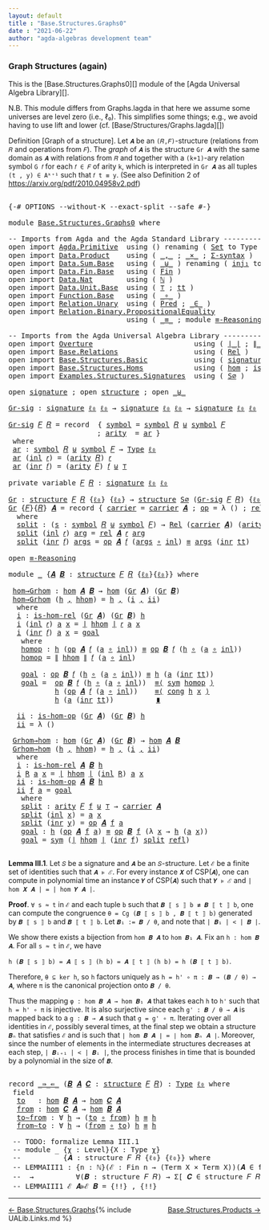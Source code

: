```yaml
---
layout: default
title : "Base.Structures.Graphs0"
date : "2021-06-22"
author: "agda-algebras development team"
---
```


### <a id="graph-structures-again">Graph Structures (again)</a>

This is the [Base.Structures.Graphs0][] module of the [Agda Universal Algebra Library][].

N.B. This module differs from Graphs.lagda in that here we assume some universes are level zero (i.e., ℓ₀). This simplifies some things; e.g., we avoid having to use lift and lower (cf. [Base/Structures/Graphs.lagda][])

Definition [Graph of a structure]. Let `𝑨` be an `(𝑅,𝐹)`-structure (relations from `𝑅` and operations from `𝐹`).
The *graph* of `𝑨` is the structure `Gr 𝑨` with the same domain as `𝑨` with relations from `𝑅` and together with a `(k+1)`-ary relation symbol `G 𝑓` for each `𝑓 ∈ 𝐹` of arity `k`, which is interpreted in `Gr 𝑨` as all tuples `(t , y) ∈ Aᵏ⁺¹` such that `𝑓 t ≡ y`. (See also Definition 2 of https://arxiv.org/pdf/2010.04958v2.pdf)


<pre class="Agda">

<a id="956" class="Symbol">{-#</a> <a id="960" class="Keyword">OPTIONS</a> <a id="968" class="Pragma">--without-K</a> <a id="980" class="Pragma">--exact-split</a> <a id="994" class="Pragma">--safe</a> <a id="1001" class="Symbol">#-}</a>

<a id="1006" class="Keyword">module</a> <a id="1013" href="Base.Structures.Graphs0.html" class="Module">Base.Structures.Graphs0</a> <a id="1037" class="Keyword">where</a>

<a id="1044" class="Comment">-- Imports from Agda and the Agda Standard Library -------------------------------------------</a>
<a id="1139" class="Keyword">open</a> <a id="1144" class="Keyword">import</a> <a id="1151" href="Agda.Primitive.html" class="Module">Agda.Primitive</a>  <a id="1167" class="Keyword">using</a> <a id="1173" class="Symbol">()</a> <a id="1176" class="Keyword">renaming</a> <a id="1185" class="Symbol">(</a> <a id="1187" href="Agda.Primitive.html#326" class="Primitive">Set</a> <a id="1191" class="Symbol">to</a> <a id="1194" class="Primitive">Type</a> <a id="1199" class="Symbol">;</a> <a id="1201" href="Agda.Primitive.html#764" class="Primitive">lzero</a> <a id="1207" class="Symbol">to</a> <a id="1210" class="Primitive">ℓ₀</a> <a id="1213" class="Symbol">)</a>
<a id="1215" class="Keyword">open</a> <a id="1220" class="Keyword">import</a> <a id="1227" href="Data.Product.html" class="Module">Data.Product</a>    <a id="1243" class="Keyword">using</a> <a id="1249" class="Symbol">(</a> <a id="1251" href="Agda.Builtin.Sigma.html#236" class="InductiveConstructor Operator">_,_</a> <a id="1255" class="Symbol">;</a> <a id="1257" href="Data.Product.html#1167" class="Function Operator">_×_</a> <a id="1261" class="Symbol">;</a> <a id="1263" href="Data.Product.html#916" class="Function">Σ-syntax</a> <a id="1272" class="Symbol">)</a>
<a id="1274" class="Keyword">open</a> <a id="1279" class="Keyword">import</a> <a id="1286" href="Data.Sum.Base.html" class="Module">Data.Sum.Base</a>   <a id="1302" class="Keyword">using</a> <a id="1308" class="Symbol">(</a> <a id="1310" href="Data.Sum.Base.html#734" class="Datatype Operator">_⊎_</a> <a id="1314" class="Symbol">)</a> <a id="1316" class="Keyword">renaming</a> <a id="1325" class="Symbol">(</a> <a id="1327" href="Data.Sum.Base.html#784" class="InductiveConstructor">inj₁</a> <a id="1332" class="Symbol">to</a> <a id="1335" class="InductiveConstructor">inl</a> <a id="1339" class="Symbol">;</a> <a id="1341" href="Data.Sum.Base.html#809" class="InductiveConstructor">inj₂</a> <a id="1346" class="Symbol">to</a> <a id="1349" class="InductiveConstructor">inr</a> <a id="1353" class="Symbol">)</a>
<a id="1355" class="Keyword">open</a> <a id="1360" class="Keyword">import</a> <a id="1367" href="Data.Fin.Base.html" class="Module">Data.Fin.Base</a>   <a id="1383" class="Keyword">using</a> <a id="1389" class="Symbol">(</a> <a id="1391" href="Data.Fin.Base.html#1126" class="Datatype">Fin</a> <a id="1395" class="Symbol">)</a>
<a id="1397" class="Keyword">open</a> <a id="1402" class="Keyword">import</a> <a id="1409" href="Data.Nat.html" class="Module">Data.Nat</a>        <a id="1425" class="Keyword">using</a> <a id="1431" class="Symbol">(</a> <a id="1433" href="Agda.Builtin.Nat.html#192" class="Datatype">ℕ</a> <a id="1435" class="Symbol">)</a>
<a id="1437" class="Keyword">open</a> <a id="1442" class="Keyword">import</a> <a id="1449" href="Data.Unit.Base.html" class="Module">Data.Unit.Base</a>  <a id="1465" class="Keyword">using</a> <a id="1471" class="Symbol">(</a> <a id="1473" href="Agda.Builtin.Unit.html#164" class="Record">⊤</a> <a id="1475" class="Symbol">;</a> <a id="1477" href="Agda.Builtin.Unit.html#201" class="InductiveConstructor">tt</a> <a id="1480" class="Symbol">)</a>
<a id="1482" class="Keyword">open</a> <a id="1487" class="Keyword">import</a> <a id="1494" href="Function.Base.html" class="Module">Function.Base</a>   <a id="1510" class="Keyword">using</a> <a id="1516" class="Symbol">(</a> <a id="1518" href="Function.Base.html#1031" class="Function Operator">_∘_</a> <a id="1522" class="Symbol">)</a>
<a id="1524" class="Keyword">open</a> <a id="1529" class="Keyword">import</a> <a id="1536" href="Relation.Unary.html" class="Module">Relation.Unary</a>  <a id="1552" class="Keyword">using</a> <a id="1558" class="Symbol">(</a> <a id="1560" href="Relation.Unary.html#1101" class="Function">Pred</a> <a id="1565" class="Symbol">;</a> <a id="1567" href="Relation.Unary.html#1523" class="Function Operator">_∈_</a> <a id="1571" class="Symbol">)</a>
<a id="1573" class="Keyword">open</a> <a id="1578" class="Keyword">import</a> <a id="1585" href="Relation.Binary.PropositionalEquality.html" class="Module">Relation.Binary.PropositionalEquality</a>
                            <a id="1651" class="Keyword">using</a> <a id="1657" class="Symbol">(</a> <a id="1659" href="Agda.Builtin.Equality.html#151" class="Datatype Operator">_≡_</a> <a id="1663" class="Symbol">;</a> <a id="1665" class="Keyword">module</a> <a id="1672" href="Relation.Binary.PropositionalEquality.Core.html#2708" class="Module">≡-Reasoning</a> <a id="1684" class="Symbol">;</a> <a id="1686" href="Relation.Binary.PropositionalEquality.Core.html#1130" class="Function">cong</a> <a id="1691" class="Symbol">;</a> <a id="1693" href="Relation.Binary.PropositionalEquality.Core.html#1684" class="Function">sym</a> <a id="1697" class="Symbol">;</a> <a id="1699" href="Agda.Builtin.Equality.html#208" class="InductiveConstructor">refl</a> <a id="1704" class="Symbol">)</a>

<a id="1707" class="Comment">-- Imports from the Agda Universal Algebra Library ---------------------------------------------</a>
<a id="1804" class="Keyword">open</a> <a id="1809" class="Keyword">import</a> <a id="1816" href="Overture.html" class="Module">Overture</a>                        <a id="1848" class="Keyword">using</a> <a id="1854" class="Symbol">(</a> <a id="1856" href="Overture.Basic.html#4326" class="Function Operator">∣_∣</a> <a id="1860" class="Symbol">;</a> <a id="1862" href="Overture.Basic.html#4364" class="Function Operator">∥_∥</a> <a id="1866" class="Symbol">)</a>
<a id="1868" class="Keyword">open</a> <a id="1873" class="Keyword">import</a> <a id="1880" href="Base.Relations.html" class="Module">Base.Relations</a>                  <a id="1912" class="Keyword">using</a> <a id="1918" class="Symbol">(</a> <a id="1920" href="Base.Relations.Continuous.html#4456" class="Function">Rel</a> <a id="1924" class="Symbol">)</a>
<a id="1926" class="Keyword">open</a> <a id="1931" class="Keyword">import</a> <a id="1938" href="Base.Structures.Basic.html" class="Module">Base.Structures.Basic</a>           <a id="1970" class="Keyword">using</a> <a id="1976" class="Symbol">(</a> <a id="1978" href="Base.Structures.Basic.html#1233" class="Record">signature</a> <a id="1988" class="Symbol">;</a> <a id="1990" href="Base.Structures.Basic.html#1566" class="Record">structure</a> <a id="2000" class="Symbol">)</a>
<a id="2002" class="Keyword">open</a> <a id="2007" class="Keyword">import</a> <a id="2014" href="Base.Structures.Homs.html" class="Module">Base.Structures.Homs</a>            <a id="2046" class="Keyword">using</a> <a id="2052" class="Symbol">(</a> <a id="2054" href="Base.Structures.Homs.html#2703" class="Function">hom</a> <a id="2058" class="Symbol">;</a> <a id="2060" href="Base.Structures.Homs.html#2287" class="Function">is-hom-rel</a> <a id="2071" class="Symbol">;</a> <a id="2073" href="Base.Structures.Homs.html#2506" class="Function">is-hom-op</a> <a id="2083" class="Symbol">)</a>
<a id="2085" class="Keyword">open</a> <a id="2090" class="Keyword">import</a> <a id="2097" href="Examples.Structures.Signatures.html" class="Module">Examples.Structures.Signatures</a>  <a id="2129" class="Keyword">using</a> <a id="2135" class="Symbol">(</a> <a id="2137" href="Examples.Structures.Signatures.html#765" class="Function">S∅</a> <a id="2140" class="Symbol">)</a>

<a id="2143" class="Keyword">open</a> <a id="2148" href="Base.Structures.Basic.html#1233" class="Module">signature</a> <a id="2158" class="Symbol">;</a> <a id="2160" class="Keyword">open</a> <a id="2165" href="Base.Structures.Basic.html#1566" class="Module">structure</a> <a id="2175" class="Symbol">;</a> <a id="2177" class="Keyword">open</a> <a id="2182" href="Data.Sum.Base.html#734" class="Module Operator">_⊎_</a>

<a id="Gr-sig"></a><a id="2187" href="Base.Structures.Graphs0.html#2187" class="Function">Gr-sig</a> <a id="2194" class="Symbol">:</a> <a id="2196" href="Base.Structures.Basic.html#1233" class="Record">signature</a> <a id="2206" href="Base.Structures.Graphs0.html#1210" class="Primitive">ℓ₀</a> <a id="2209" href="Base.Structures.Graphs0.html#1210" class="Primitive">ℓ₀</a> <a id="2212" class="Symbol">→</a> <a id="2214" href="Base.Structures.Basic.html#1233" class="Record">signature</a> <a id="2224" href="Base.Structures.Graphs0.html#1210" class="Primitive">ℓ₀</a> <a id="2227" href="Base.Structures.Graphs0.html#1210" class="Primitive">ℓ₀</a> <a id="2230" class="Symbol">→</a> <a id="2232" href="Base.Structures.Basic.html#1233" class="Record">signature</a> <a id="2242" href="Base.Structures.Graphs0.html#1210" class="Primitive">ℓ₀</a> <a id="2245" href="Base.Structures.Graphs0.html#1210" class="Primitive">ℓ₀</a>

<a id="2249" href="Base.Structures.Graphs0.html#2187" class="Function">Gr-sig</a> <a id="2256" href="Base.Structures.Graphs0.html#2256" class="Bound">𝐹</a> <a id="2258" href="Base.Structures.Graphs0.html#2258" class="Bound">𝑅</a> <a id="2260" class="Symbol">=</a> <a id="2262" class="Keyword">record</a>  <a id="2270" class="Symbol">{</a> <a id="2272" href="Base.Structures.Basic.html#1293" class="Field">symbol</a> <a id="2279" class="Symbol">=</a> <a id="2281" href="Base.Structures.Basic.html#1293" class="Field">symbol</a> <a id="2288" href="Base.Structures.Graphs0.html#2258" class="Bound">𝑅</a> <a id="2290" href="Data.Sum.Base.html#734" class="Datatype Operator">⊎</a> <a id="2292" href="Base.Structures.Basic.html#1293" class="Field">symbol</a> <a id="2299" href="Base.Structures.Graphs0.html#2256" class="Bound">𝐹</a>
                     <a id="2322" class="Symbol">;</a> <a id="2324" href="Base.Structures.Basic.html#1311" class="Field">arity</a>  <a id="2331" class="Symbol">=</a> <a id="2333" href="Base.Structures.Graphs0.html#2346" class="Function">ar</a> <a id="2336" class="Symbol">}</a>
 <a id="2339" class="Keyword">where</a>
 <a id="2346" href="Base.Structures.Graphs0.html#2346" class="Function">ar</a> <a id="2349" class="Symbol">:</a> <a id="2351" href="Base.Structures.Basic.html#1293" class="Field">symbol</a> <a id="2358" href="Base.Structures.Graphs0.html#2258" class="Bound">𝑅</a> <a id="2360" href="Data.Sum.Base.html#734" class="Datatype Operator">⊎</a> <a id="2362" href="Base.Structures.Basic.html#1293" class="Field">symbol</a> <a id="2369" href="Base.Structures.Graphs0.html#2256" class="Bound">𝐹</a> <a id="2371" class="Symbol">→</a> <a id="2373" href="Base.Structures.Graphs0.html#1194" class="Primitive">Type</a> <a id="2378" href="Base.Structures.Graphs0.html#1210" class="Primitive">ℓ₀</a>
 <a id="2382" href="Base.Structures.Graphs0.html#2346" class="Function">ar</a> <a id="2385" class="Symbol">(</a><a id="2386" href="Base.Structures.Graphs0.html#1335" class="InductiveConstructor">inl</a> <a id="2390" href="Base.Structures.Graphs0.html#2390" class="Bound">𝑟</a><a id="2391" class="Symbol">)</a> <a id="2393" class="Symbol">=</a> <a id="2395" class="Symbol">(</a><a id="2396" href="Base.Structures.Basic.html#1311" class="Field">arity</a> <a id="2402" href="Base.Structures.Graphs0.html#2258" class="Bound">𝑅</a><a id="2403" class="Symbol">)</a> <a id="2405" href="Base.Structures.Graphs0.html#2390" class="Bound">𝑟</a>
 <a id="2408" href="Base.Structures.Graphs0.html#2346" class="Function">ar</a> <a id="2411" class="Symbol">(</a><a id="2412" href="Base.Structures.Graphs0.html#1349" class="InductiveConstructor">inr</a> <a id="2416" href="Base.Structures.Graphs0.html#2416" class="Bound">𝑓</a><a id="2417" class="Symbol">)</a> <a id="2419" class="Symbol">=</a> <a id="2421" class="Symbol">(</a><a id="2422" href="Base.Structures.Basic.html#1311" class="Field">arity</a> <a id="2428" href="Base.Structures.Graphs0.html#2256" class="Bound">𝐹</a><a id="2429" class="Symbol">)</a> <a id="2431" href="Base.Structures.Graphs0.html#2416" class="Bound">𝑓</a> <a id="2433" href="Data.Sum.Base.html#734" class="Datatype Operator">⊎</a> <a id="2435" href="Agda.Builtin.Unit.html#164" class="Record">⊤</a>

<a id="2438" class="Keyword">private</a> <a id="2446" class="Keyword">variable</a> <a id="2455" href="Base.Structures.Graphs0.html#2455" class="Generalizable">𝐹</a> <a id="2457" href="Base.Structures.Graphs0.html#2457" class="Generalizable">𝑅</a> <a id="2459" class="Symbol">:</a> <a id="2461" href="Base.Structures.Basic.html#1233" class="Record">signature</a> <a id="2471" href="Base.Structures.Graphs0.html#1210" class="Primitive">ℓ₀</a> <a id="2474" href="Base.Structures.Graphs0.html#1210" class="Primitive">ℓ₀</a>

<a id="Gr"></a><a id="2478" href="Base.Structures.Graphs0.html#2478" class="Function">Gr</a> <a id="2481" class="Symbol">:</a> <a id="2483" href="Base.Structures.Basic.html#1566" class="Record">structure</a> <a id="2493" href="Base.Structures.Graphs0.html#2455" class="Generalizable">𝐹</a> <a id="2495" href="Base.Structures.Graphs0.html#2457" class="Generalizable">𝑅</a> <a id="2497" class="Symbol">{</a><a id="2498" href="Base.Structures.Graphs0.html#1210" class="Primitive">ℓ₀</a><a id="2500" class="Symbol">}</a> <a id="2502" class="Symbol">{</a><a id="2503" href="Base.Structures.Graphs0.html#1210" class="Primitive">ℓ₀</a><a id="2505" class="Symbol">}</a> <a id="2507" class="Symbol">→</a> <a id="2509" href="Base.Structures.Basic.html#1566" class="Record">structure</a> <a id="2519" href="Examples.Structures.Signatures.html#765" class="Function">S∅</a> <a id="2522" class="Symbol">(</a><a id="2523" href="Base.Structures.Graphs0.html#2187" class="Function">Gr-sig</a> <a id="2530" href="Base.Structures.Graphs0.html#2455" class="Generalizable">𝐹</a> <a id="2532" href="Base.Structures.Graphs0.html#2457" class="Generalizable">𝑅</a><a id="2533" class="Symbol">)</a> <a id="2535" class="Symbol">{</a><a id="2536" href="Base.Structures.Graphs0.html#1210" class="Primitive">ℓ₀</a><a id="2538" class="Symbol">}</a> <a id="2540" class="Symbol">{</a><a id="2541" href="Base.Structures.Graphs0.html#1210" class="Primitive">ℓ₀</a><a id="2543" class="Symbol">}</a>
<a id="2545" href="Base.Structures.Graphs0.html#2478" class="Function">Gr</a> <a id="2548" class="Symbol">{</a><a id="2549" href="Base.Structures.Graphs0.html#2549" class="Bound">𝐹</a><a id="2550" class="Symbol">}{</a><a id="2552" href="Base.Structures.Graphs0.html#2552" class="Bound">𝑅</a><a id="2553" class="Symbol">}</a> <a id="2555" href="Base.Structures.Graphs0.html#2555" class="Bound">𝑨</a> <a id="2557" class="Symbol">=</a> <a id="2559" class="Keyword">record</a> <a id="2566" class="Symbol">{</a> <a id="2568" href="Base.Structures.Basic.html#1730" class="Field">carrier</a> <a id="2576" class="Symbol">=</a> <a id="2578" href="Base.Structures.Basic.html#1730" class="Field">carrier</a> <a id="2586" href="Base.Structures.Graphs0.html#2555" class="Bound">𝑨</a> <a id="2588" class="Symbol">;</a> <a id="2590" href="Base.Structures.Basic.html#1749" class="Field">op</a> <a id="2593" class="Symbol">=</a> <a id="2595" class="Symbol">λ</a> <a id="2597" class="Symbol">()</a> <a id="2600" class="Symbol">;</a> <a id="2602" href="Base.Structures.Basic.html#1833" class="Field">rel</a> <a id="2606" class="Symbol">=</a> <a id="2608" href="Base.Structures.Graphs0.html#2626" class="Function">split</a> <a id="2614" class="Symbol">}</a>
  <a id="2618" class="Keyword">where</a>
  <a id="2626" href="Base.Structures.Graphs0.html#2626" class="Function">split</a> <a id="2632" class="Symbol">:</a> <a id="2634" class="Symbol">(</a><a id="2635" href="Base.Structures.Graphs0.html#2635" class="Bound">s</a> <a id="2637" class="Symbol">:</a> <a id="2639" href="Base.Structures.Basic.html#1293" class="Field">symbol</a> <a id="2646" href="Base.Structures.Graphs0.html#2552" class="Bound">𝑅</a> <a id="2648" href="Data.Sum.Base.html#734" class="Datatype Operator">⊎</a> <a id="2650" href="Base.Structures.Basic.html#1293" class="Field">symbol</a> <a id="2657" href="Base.Structures.Graphs0.html#2549" class="Bound">𝐹</a><a id="2658" class="Symbol">)</a> <a id="2660" class="Symbol">→</a> <a id="2662" href="Base.Relations.Continuous.html#4456" class="Function">Rel</a> <a id="2666" class="Symbol">(</a><a id="2667" href="Base.Structures.Basic.html#1730" class="Field">carrier</a> <a id="2675" href="Base.Structures.Graphs0.html#2555" class="Bound">𝑨</a><a id="2676" class="Symbol">)</a> <a id="2678" class="Symbol">(</a><a id="2679" href="Base.Structures.Basic.html#1311" class="Field">arity</a> <a id="2685" class="Symbol">(</a><a id="2686" href="Base.Structures.Graphs0.html#2187" class="Function">Gr-sig</a> <a id="2693" href="Base.Structures.Graphs0.html#2549" class="Bound">𝐹</a> <a id="2695" href="Base.Structures.Graphs0.html#2552" class="Bound">𝑅</a><a id="2696" class="Symbol">)</a> <a id="2698" href="Base.Structures.Graphs0.html#2635" class="Bound">s</a><a id="2699" class="Symbol">)</a> <a id="2701" class="Symbol">{</a><a id="2702" href="Base.Structures.Graphs0.html#1210" class="Primitive">ℓ₀</a><a id="2704" class="Symbol">}</a>
  <a id="2708" href="Base.Structures.Graphs0.html#2626" class="Function">split</a> <a id="2714" class="Symbol">(</a><a id="2715" href="Base.Structures.Graphs0.html#1335" class="InductiveConstructor">inl</a> <a id="2719" href="Base.Structures.Graphs0.html#2719" class="Bound">𝑟</a><a id="2720" class="Symbol">)</a> <a id="2722" href="Base.Structures.Graphs0.html#2722" class="Bound">arg</a> <a id="2726" class="Symbol">=</a> <a id="2728" href="Base.Structures.Basic.html#1833" class="Field">rel</a> <a id="2732" href="Base.Structures.Graphs0.html#2555" class="Bound">𝑨</a> <a id="2734" href="Base.Structures.Graphs0.html#2719" class="Bound">𝑟</a> <a id="2736" href="Base.Structures.Graphs0.html#2722" class="Bound">arg</a>
  <a id="2742" href="Base.Structures.Graphs0.html#2626" class="Function">split</a> <a id="2748" class="Symbol">(</a><a id="2749" href="Base.Structures.Graphs0.html#1349" class="InductiveConstructor">inr</a> <a id="2753" href="Base.Structures.Graphs0.html#2753" class="Bound">𝑓</a><a id="2754" class="Symbol">)</a> <a id="2756" href="Base.Structures.Graphs0.html#2756" class="Bound">args</a> <a id="2761" class="Symbol">=</a> <a id="2763" href="Base.Structures.Basic.html#1749" class="Field">op</a> <a id="2766" href="Base.Structures.Graphs0.html#2555" class="Bound">𝑨</a> <a id="2768" href="Base.Structures.Graphs0.html#2753" class="Bound">𝑓</a> <a id="2770" class="Symbol">(</a><a id="2771" href="Base.Structures.Graphs0.html#2756" class="Bound">args</a> <a id="2776" href="Function.Base.html#1031" class="Function Operator">∘</a> <a id="2778" href="Base.Structures.Graphs0.html#1335" class="InductiveConstructor">inl</a><a id="2781" class="Symbol">)</a> <a id="2783" href="Agda.Builtin.Equality.html#151" class="Datatype Operator">≡</a> <a id="2785" href="Base.Structures.Graphs0.html#2756" class="Bound">args</a> <a id="2790" class="Symbol">(</a><a id="2791" href="Base.Structures.Graphs0.html#1349" class="InductiveConstructor">inr</a> <a id="2795" href="Agda.Builtin.Unit.html#201" class="InductiveConstructor">tt</a><a id="2797" class="Symbol">)</a>

<a id="2800" class="Keyword">open</a> <a id="2805" href="Relation.Binary.PropositionalEquality.Core.html#2708" class="Module">≡-Reasoning</a>

<a id="2818" class="Keyword">module</a> <a id="2825" href="Base.Structures.Graphs0.html#2825" class="Module">_</a> <a id="2827" class="Symbol">{</a><a id="2828" href="Base.Structures.Graphs0.html#2828" class="Bound">𝑨</a> <a id="2830" href="Base.Structures.Graphs0.html#2830" class="Bound">𝑩</a> <a id="2832" class="Symbol">:</a> <a id="2834" href="Base.Structures.Basic.html#1566" class="Record">structure</a> <a id="2844" href="Base.Structures.Graphs0.html#2455" class="Generalizable">𝐹</a> <a id="2846" href="Base.Structures.Graphs0.html#2457" class="Generalizable">𝑅</a> <a id="2848" class="Symbol">{</a><a id="2849" href="Base.Structures.Graphs0.html#1210" class="Primitive">ℓ₀</a><a id="2851" class="Symbol">}{</a><a id="2853" href="Base.Structures.Graphs0.html#1210" class="Primitive">ℓ₀</a><a id="2855" class="Symbol">}}</a> <a id="2858" class="Keyword">where</a>

 <a id="2866" href="Base.Structures.Graphs0.html#2866" class="Function">hom→Grhom</a> <a id="2876" class="Symbol">:</a> <a id="2878" href="Base.Structures.Homs.html#2703" class="Function">hom</a> <a id="2882" href="Base.Structures.Graphs0.html#2828" class="Bound">𝑨</a> <a id="2884" href="Base.Structures.Graphs0.html#2830" class="Bound">𝑩</a> <a id="2886" class="Symbol">→</a> <a id="2888" href="Base.Structures.Homs.html#2703" class="Function">hom</a> <a id="2892" class="Symbol">(</a><a id="2893" href="Base.Structures.Graphs0.html#2478" class="Function">Gr</a> <a id="2896" href="Base.Structures.Graphs0.html#2828" class="Bound">𝑨</a><a id="2897" class="Symbol">)</a> <a id="2899" class="Symbol">(</a><a id="2900" href="Base.Structures.Graphs0.html#2478" class="Function">Gr</a> <a id="2903" href="Base.Structures.Graphs0.html#2830" class="Bound">𝑩</a><a id="2904" class="Symbol">)</a>
 <a id="2907" href="Base.Structures.Graphs0.html#2866" class="Function">hom→Grhom</a> <a id="2917" class="Symbol">(</a><a id="2918" href="Base.Structures.Graphs0.html#2918" class="Bound">h</a> <a id="2920" href="Agda.Builtin.Sigma.html#236" class="InductiveConstructor Operator">,</a> <a id="2922" href="Base.Structures.Graphs0.html#2922" class="Bound">hhom</a><a id="2926" class="Symbol">)</a> <a id="2928" class="Symbol">=</a> <a id="2930" href="Base.Structures.Graphs0.html#2918" class="Bound">h</a> <a id="2932" href="Agda.Builtin.Sigma.html#236" class="InductiveConstructor Operator">,</a> <a id="2934" class="Symbol">(</a><a id="2935" href="Base.Structures.Graphs0.html#2953" class="Function">i</a> <a id="2937" href="Agda.Builtin.Sigma.html#236" class="InductiveConstructor Operator">,</a> <a id="2939" href="Base.Structures.Graphs0.html#3328" class="Function">ii</a><a id="2941" class="Symbol">)</a>
  <a id="2945" class="Keyword">where</a>
  <a id="2953" href="Base.Structures.Graphs0.html#2953" class="Function">i</a> <a id="2955" class="Symbol">:</a> <a id="2957" href="Base.Structures.Homs.html#2287" class="Function">is-hom-rel</a> <a id="2968" class="Symbol">(</a><a id="2969" href="Base.Structures.Graphs0.html#2478" class="Function">Gr</a> <a id="2972" href="Base.Structures.Graphs0.html#2828" class="Bound">𝑨</a><a id="2973" class="Symbol">)</a> <a id="2975" class="Symbol">(</a><a id="2976" href="Base.Structures.Graphs0.html#2478" class="Function">Gr</a> <a id="2979" href="Base.Structures.Graphs0.html#2830" class="Bound">𝑩</a><a id="2980" class="Symbol">)</a> <a id="2982" href="Base.Structures.Graphs0.html#2918" class="Bound">h</a>
  <a id="2986" href="Base.Structures.Graphs0.html#2953" class="Function">i</a> <a id="2988" class="Symbol">(</a><a id="2989" href="Base.Structures.Graphs0.html#1335" class="InductiveConstructor">inl</a> <a id="2993" href="Base.Structures.Graphs0.html#2993" class="Bound">𝑟</a><a id="2994" class="Symbol">)</a> <a id="2996" href="Base.Structures.Graphs0.html#2996" class="Bound">a</a> <a id="2998" href="Base.Structures.Graphs0.html#2998" class="Bound">x</a> <a id="3000" class="Symbol">=</a> <a id="3002" href="Overture.Basic.html#4326" class="Function Operator">∣</a> <a id="3004" href="Base.Structures.Graphs0.html#2922" class="Bound">hhom</a> <a id="3009" href="Overture.Basic.html#4326" class="Function Operator">∣</a> <a id="3011" href="Base.Structures.Graphs0.html#2993" class="Bound">𝑟</a> <a id="3013" href="Base.Structures.Graphs0.html#2996" class="Bound">a</a> <a id="3015" href="Base.Structures.Graphs0.html#2998" class="Bound">x</a>
  <a id="3019" href="Base.Structures.Graphs0.html#2953" class="Function">i</a> <a id="3021" class="Symbol">(</a><a id="3022" href="Base.Structures.Graphs0.html#1349" class="InductiveConstructor">inr</a> <a id="3026" href="Base.Structures.Graphs0.html#3026" class="Bound">𝑓</a><a id="3027" class="Symbol">)</a> <a id="3029" href="Base.Structures.Graphs0.html#3029" class="Bound">a</a> <a id="3031" href="Base.Structures.Graphs0.html#3031" class="Bound">x</a> <a id="3033" class="Symbol">=</a> <a id="3035" href="Base.Structures.Graphs0.html#3142" class="Function">goal</a>
   <a id="3043" class="Keyword">where</a>
   <a id="3052" href="Base.Structures.Graphs0.html#3052" class="Function">homop</a> <a id="3058" class="Symbol">:</a> <a id="3060" href="Base.Structures.Graphs0.html#2918" class="Bound">h</a> <a id="3062" class="Symbol">(</a><a id="3063" href="Base.Structures.Basic.html#1749" class="Field">op</a> <a id="3066" href="Base.Structures.Graphs0.html#2828" class="Bound">𝑨</a> <a id="3068" href="Base.Structures.Graphs0.html#3026" class="Bound">𝑓</a> <a id="3070" class="Symbol">(</a><a id="3071" href="Base.Structures.Graphs0.html#3029" class="Bound">a</a> <a id="3073" href="Function.Base.html#1031" class="Function Operator">∘</a> <a id="3075" href="Base.Structures.Graphs0.html#1335" class="InductiveConstructor">inl</a><a id="3078" class="Symbol">))</a> <a id="3081" href="Agda.Builtin.Equality.html#151" class="Datatype Operator">≡</a> <a id="3083" href="Base.Structures.Basic.html#1749" class="Field">op</a> <a id="3086" href="Base.Structures.Graphs0.html#2830" class="Bound">𝑩</a> <a id="3088" href="Base.Structures.Graphs0.html#3026" class="Bound">𝑓</a> <a id="3090" class="Symbol">(</a><a id="3091" href="Base.Structures.Graphs0.html#2918" class="Bound">h</a> <a id="3093" href="Function.Base.html#1031" class="Function Operator">∘</a> <a id="3095" class="Symbol">(</a><a id="3096" href="Base.Structures.Graphs0.html#3029" class="Bound">a</a> <a id="3098" href="Function.Base.html#1031" class="Function Operator">∘</a> <a id="3100" href="Base.Structures.Graphs0.html#1335" class="InductiveConstructor">inl</a><a id="3103" class="Symbol">))</a>
   <a id="3109" href="Base.Structures.Graphs0.html#3052" class="Function">homop</a> <a id="3115" class="Symbol">=</a> <a id="3117" href="Overture.Basic.html#4364" class="Function Operator">∥</a> <a id="3119" href="Base.Structures.Graphs0.html#2922" class="Bound">hhom</a> <a id="3124" href="Overture.Basic.html#4364" class="Function Operator">∥</a> <a id="3126" href="Base.Structures.Graphs0.html#3026" class="Bound">𝑓</a> <a id="3128" class="Symbol">(</a><a id="3129" href="Base.Structures.Graphs0.html#3029" class="Bound">a</a> <a id="3131" href="Function.Base.html#1031" class="Function Operator">∘</a> <a id="3133" href="Base.Structures.Graphs0.html#1335" class="InductiveConstructor">inl</a><a id="3136" class="Symbol">)</a>

   <a id="3142" href="Base.Structures.Graphs0.html#3142" class="Function">goal</a> <a id="3147" class="Symbol">:</a> <a id="3149" href="Base.Structures.Basic.html#1749" class="Field">op</a> <a id="3152" href="Base.Structures.Graphs0.html#2830" class="Bound">𝑩</a> <a id="3154" href="Base.Structures.Graphs0.html#3026" class="Bound">𝑓</a> <a id="3156" class="Symbol">(</a><a id="3157" href="Base.Structures.Graphs0.html#2918" class="Bound">h</a> <a id="3159" href="Function.Base.html#1031" class="Function Operator">∘</a> <a id="3161" class="Symbol">(</a><a id="3162" href="Base.Structures.Graphs0.html#3029" class="Bound">a</a> <a id="3164" href="Function.Base.html#1031" class="Function Operator">∘</a> <a id="3166" href="Base.Structures.Graphs0.html#1335" class="InductiveConstructor">inl</a><a id="3169" class="Symbol">))</a> <a id="3172" href="Agda.Builtin.Equality.html#151" class="Datatype Operator">≡</a> <a id="3174" href="Base.Structures.Graphs0.html#2918" class="Bound">h</a> <a id="3176" class="Symbol">(</a><a id="3177" href="Base.Structures.Graphs0.html#3029" class="Bound">a</a> <a id="3179" class="Symbol">(</a><a id="3180" href="Base.Structures.Graphs0.html#1349" class="InductiveConstructor">inr</a> <a id="3184" href="Agda.Builtin.Unit.html#201" class="InductiveConstructor">tt</a><a id="3186" class="Symbol">))</a>
   <a id="3192" href="Base.Structures.Graphs0.html#3142" class="Function">goal</a> <a id="3197" class="Symbol">=</a>  <a id="3200" href="Base.Structures.Basic.html#1749" class="Field">op</a> <a id="3203" href="Base.Structures.Graphs0.html#2830" class="Bound">𝑩</a> <a id="3205" href="Base.Structures.Graphs0.html#3026" class="Bound">𝑓</a> <a id="3207" class="Symbol">(</a><a id="3208" href="Base.Structures.Graphs0.html#2918" class="Bound">h</a> <a id="3210" href="Function.Base.html#1031" class="Function Operator">∘</a> <a id="3212" class="Symbol">(</a><a id="3213" href="Base.Structures.Graphs0.html#3029" class="Bound">a</a> <a id="3215" href="Function.Base.html#1031" class="Function Operator">∘</a> <a id="3217" href="Base.Structures.Graphs0.html#1335" class="InductiveConstructor">inl</a><a id="3220" class="Symbol">))</a>  <a id="3224" href="Relation.Binary.PropositionalEquality.Core.html#2923" class="Function">≡⟨</a> <a id="3227" href="Relation.Binary.PropositionalEquality.Core.html#1684" class="Function">sym</a> <a id="3231" href="Base.Structures.Graphs0.html#3052" class="Function">homop</a> <a id="3237" href="Relation.Binary.PropositionalEquality.Core.html#2923" class="Function">⟩</a>
           <a id="3250" href="Base.Structures.Graphs0.html#2918" class="Bound">h</a> <a id="3252" class="Symbol">(</a><a id="3253" href="Base.Structures.Basic.html#1749" class="Field">op</a> <a id="3256" href="Base.Structures.Graphs0.html#2828" class="Bound">𝑨</a> <a id="3258" href="Base.Structures.Graphs0.html#3026" class="Bound">𝑓</a> <a id="3260" class="Symbol">(</a><a id="3261" href="Base.Structures.Graphs0.html#3029" class="Bound">a</a> <a id="3263" href="Function.Base.html#1031" class="Function Operator">∘</a> <a id="3265" href="Base.Structures.Graphs0.html#1335" class="InductiveConstructor">inl</a><a id="3268" class="Symbol">))</a>    <a id="3274" href="Relation.Binary.PropositionalEquality.Core.html#2923" class="Function">≡⟨</a> <a id="3277" href="Relation.Binary.PropositionalEquality.Core.html#1130" class="Function">cong</a> <a id="3282" href="Base.Structures.Graphs0.html#2918" class="Bound">h</a> <a id="3284" href="Base.Structures.Graphs0.html#3031" class="Bound">x</a> <a id="3286" href="Relation.Binary.PropositionalEquality.Core.html#2923" class="Function">⟩</a>
           <a id="3299" href="Base.Structures.Graphs0.html#2918" class="Bound">h</a> <a id="3301" class="Symbol">(</a><a id="3302" href="Base.Structures.Graphs0.html#3029" class="Bound">a</a> <a id="3304" class="Symbol">(</a><a id="3305" href="Base.Structures.Graphs0.html#1349" class="InductiveConstructor">inr</a> <a id="3309" href="Agda.Builtin.Unit.html#201" class="InductiveConstructor">tt</a><a id="3311" class="Symbol">))</a>          <a id="3323" href="Relation.Binary.PropositionalEquality.Core.html#3105" class="Function Operator">∎</a>

  <a id="3328" href="Base.Structures.Graphs0.html#3328" class="Function">ii</a> <a id="3331" class="Symbol">:</a> <a id="3333" href="Base.Structures.Homs.html#2506" class="Function">is-hom-op</a> <a id="3343" class="Symbol">(</a><a id="3344" href="Base.Structures.Graphs0.html#2478" class="Function">Gr</a> <a id="3347" href="Base.Structures.Graphs0.html#2828" class="Bound">𝑨</a><a id="3348" class="Symbol">)</a> <a id="3350" class="Symbol">(</a><a id="3351" href="Base.Structures.Graphs0.html#2478" class="Function">Gr</a> <a id="3354" href="Base.Structures.Graphs0.html#2830" class="Bound">𝑩</a><a id="3355" class="Symbol">)</a> <a id="3357" href="Base.Structures.Graphs0.html#2918" class="Bound">h</a>
  <a id="3361" href="Base.Structures.Graphs0.html#3328" class="Function">ii</a> <a id="3364" class="Symbol">=</a> <a id="3366" class="Symbol">λ</a> <a id="3368" class="Symbol">()</a>

 <a id="3373" href="Base.Structures.Graphs0.html#3373" class="Function">Grhom→hom</a> <a id="3383" class="Symbol">:</a> <a id="3385" href="Base.Structures.Homs.html#2703" class="Function">hom</a> <a id="3389" class="Symbol">(</a><a id="3390" href="Base.Structures.Graphs0.html#2478" class="Function">Gr</a> <a id="3393" href="Base.Structures.Graphs0.html#2828" class="Bound">𝑨</a><a id="3394" class="Symbol">)</a> <a id="3396" class="Symbol">(</a><a id="3397" href="Base.Structures.Graphs0.html#2478" class="Function">Gr</a> <a id="3400" href="Base.Structures.Graphs0.html#2830" class="Bound">𝑩</a><a id="3401" class="Symbol">)</a> <a id="3403" class="Symbol">→</a> <a id="3405" href="Base.Structures.Homs.html#2703" class="Function">hom</a> <a id="3409" href="Base.Structures.Graphs0.html#2828" class="Bound">𝑨</a> <a id="3411" href="Base.Structures.Graphs0.html#2830" class="Bound">𝑩</a>
 <a id="3414" href="Base.Structures.Graphs0.html#3373" class="Function">Grhom→hom</a> <a id="3424" class="Symbol">(</a><a id="3425" href="Base.Structures.Graphs0.html#3425" class="Bound">h</a> <a id="3427" href="Agda.Builtin.Sigma.html#236" class="InductiveConstructor Operator">,</a> <a id="3429" href="Base.Structures.Graphs0.html#3429" class="Bound">hhom</a><a id="3433" class="Symbol">)</a> <a id="3435" class="Symbol">=</a> <a id="3437" href="Base.Structures.Graphs0.html#3425" class="Bound">h</a> <a id="3439" href="Agda.Builtin.Sigma.html#236" class="InductiveConstructor Operator">,</a> <a id="3441" class="Symbol">(</a><a id="3442" href="Base.Structures.Graphs0.html#3460" class="Function">i</a> <a id="3444" href="Agda.Builtin.Sigma.html#236" class="InductiveConstructor Operator">,</a> <a id="3446" href="Base.Structures.Graphs0.html#3516" class="Function">ii</a><a id="3448" class="Symbol">)</a>
  <a id="3452" class="Keyword">where</a>
  <a id="3460" href="Base.Structures.Graphs0.html#3460" class="Function">i</a> <a id="3462" class="Symbol">:</a> <a id="3464" href="Base.Structures.Homs.html#2287" class="Function">is-hom-rel</a> <a id="3475" href="Base.Structures.Graphs0.html#2828" class="Bound">𝑨</a> <a id="3477" href="Base.Structures.Graphs0.html#2830" class="Bound">𝑩</a> <a id="3479" href="Base.Structures.Graphs0.html#3425" class="Bound">h</a>
  <a id="3483" href="Base.Structures.Graphs0.html#3460" class="Function">i</a> <a id="3485" href="Base.Structures.Graphs0.html#3485" class="Bound">R</a> <a id="3487" href="Base.Structures.Graphs0.html#3487" class="Bound">a</a> <a id="3489" href="Base.Structures.Graphs0.html#3489" class="Bound">x</a> <a id="3491" class="Symbol">=</a> <a id="3493" href="Overture.Basic.html#4326" class="Function Operator">∣</a> <a id="3495" href="Base.Structures.Graphs0.html#3429" class="Bound">hhom</a> <a id="3500" href="Overture.Basic.html#4326" class="Function Operator">∣</a> <a id="3502" class="Symbol">(</a><a id="3503" href="Base.Structures.Graphs0.html#1335" class="InductiveConstructor">inl</a> <a id="3507" href="Base.Structures.Graphs0.html#3485" class="Bound">R</a><a id="3508" class="Symbol">)</a> <a id="3510" href="Base.Structures.Graphs0.html#3487" class="Bound">a</a> <a id="3512" href="Base.Structures.Graphs0.html#3489" class="Bound">x</a>
  <a id="3516" href="Base.Structures.Graphs0.html#3516" class="Function">ii</a> <a id="3519" class="Symbol">:</a> <a id="3521" href="Base.Structures.Homs.html#2506" class="Function">is-hom-op</a> <a id="3531" href="Base.Structures.Graphs0.html#2828" class="Bound">𝑨</a> <a id="3533" href="Base.Structures.Graphs0.html#2830" class="Bound">𝑩</a> <a id="3535" href="Base.Structures.Graphs0.html#3425" class="Bound">h</a>
  <a id="3539" href="Base.Structures.Graphs0.html#3516" class="Function">ii</a> <a id="3542" href="Base.Structures.Graphs0.html#3542" class="Bound">f</a> <a id="3544" href="Base.Structures.Graphs0.html#3544" class="Bound">a</a> <a id="3546" class="Symbol">=</a> <a id="3548" href="Base.Structures.Graphs0.html#3653" class="Function">goal</a>
   <a id="3556" class="Keyword">where</a>
   <a id="3565" href="Base.Structures.Graphs0.html#3565" class="Function">split</a> <a id="3571" class="Symbol">:</a> <a id="3573" href="Base.Structures.Basic.html#1311" class="Field">arity</a> <a id="3579" href="Base.Structures.Graphs0.html#2844" class="Bound">𝐹</a> <a id="3581" href="Base.Structures.Graphs0.html#3542" class="Bound">f</a> <a id="3583" href="Data.Sum.Base.html#734" class="Datatype Operator">⊎</a> <a id="3585" href="Agda.Builtin.Unit.html#164" class="Record">⊤</a> <a id="3587" class="Symbol">→</a> <a id="3589" href="Base.Structures.Basic.html#1730" class="Field">carrier</a> <a id="3597" href="Base.Structures.Graphs0.html#2828" class="Bound">𝑨</a>
   <a id="3602" href="Base.Structures.Graphs0.html#3565" class="Function">split</a> <a id="3608" class="Symbol">(</a><a id="3609" href="Base.Structures.Graphs0.html#1335" class="InductiveConstructor">inl</a> <a id="3613" href="Base.Structures.Graphs0.html#3613" class="Bound">x</a><a id="3614" class="Symbol">)</a> <a id="3616" class="Symbol">=</a> <a id="3618" href="Base.Structures.Graphs0.html#3544" class="Bound">a</a> <a id="3620" href="Base.Structures.Graphs0.html#3613" class="Bound">x</a>
   <a id="3625" href="Base.Structures.Graphs0.html#3565" class="Function">split</a> <a id="3631" class="Symbol">(</a><a id="3632" href="Base.Structures.Graphs0.html#1349" class="InductiveConstructor">inr</a> <a id="3636" href="Base.Structures.Graphs0.html#3636" class="Bound">y</a><a id="3637" class="Symbol">)</a> <a id="3639" class="Symbol">=</a> <a id="3641" href="Base.Structures.Basic.html#1749" class="Field">op</a> <a id="3644" href="Base.Structures.Graphs0.html#2828" class="Bound">𝑨</a> <a id="3646" href="Base.Structures.Graphs0.html#3542" class="Bound">f</a> <a id="3648" href="Base.Structures.Graphs0.html#3544" class="Bound">a</a>
   <a id="3653" href="Base.Structures.Graphs0.html#3653" class="Function">goal</a> <a id="3658" class="Symbol">:</a> <a id="3660" href="Base.Structures.Graphs0.html#3425" class="Bound">h</a> <a id="3662" class="Symbol">(</a><a id="3663" href="Base.Structures.Basic.html#1749" class="Field">op</a> <a id="3666" href="Base.Structures.Graphs0.html#2828" class="Bound">𝑨</a> <a id="3668" href="Base.Structures.Graphs0.html#3542" class="Bound">f</a> <a id="3670" href="Base.Structures.Graphs0.html#3544" class="Bound">a</a><a id="3671" class="Symbol">)</a> <a id="3673" href="Agda.Builtin.Equality.html#151" class="Datatype Operator">≡</a> <a id="3675" href="Base.Structures.Basic.html#1749" class="Field">op</a> <a id="3678" href="Base.Structures.Graphs0.html#2830" class="Bound">𝑩</a> <a id="3680" href="Base.Structures.Graphs0.html#3542" class="Bound">f</a> <a id="3682" class="Symbol">(λ</a> <a id="3685" href="Base.Structures.Graphs0.html#3685" class="Bound">x</a> <a id="3687" class="Symbol">→</a> <a id="3689" href="Base.Structures.Graphs0.html#3425" class="Bound">h</a> <a id="3691" class="Symbol">(</a><a id="3692" href="Base.Structures.Graphs0.html#3544" class="Bound">a</a> <a id="3694" href="Base.Structures.Graphs0.html#3685" class="Bound">x</a><a id="3695" class="Symbol">))</a>
   <a id="3701" href="Base.Structures.Graphs0.html#3653" class="Function">goal</a> <a id="3706" class="Symbol">=</a> <a id="3708" href="Relation.Binary.PropositionalEquality.Core.html#1684" class="Function">sym</a> <a id="3712" class="Symbol">(</a><a id="3713" href="Overture.Basic.html#4326" class="Function Operator">∣</a> <a id="3715" href="Base.Structures.Graphs0.html#3429" class="Bound">hhom</a> <a id="3720" href="Overture.Basic.html#4326" class="Function Operator">∣</a> <a id="3722" class="Symbol">(</a><a id="3723" href="Base.Structures.Graphs0.html#1349" class="InductiveConstructor">inr</a> <a id="3727" href="Base.Structures.Graphs0.html#3542" class="Bound">f</a><a id="3728" class="Symbol">)</a> <a id="3730" href="Base.Structures.Graphs0.html#3565" class="Function">split</a> <a id="3736" href="Agda.Builtin.Equality.html#208" class="InductiveConstructor">refl</a><a id="3740" class="Symbol">)</a>

</pre>

**Lemma III.1**. Let `𝑆` be a signature and `𝑨` be an `𝑆`-structure.
Let `ℰ` be a finite set of identities such that `𝑨 ⊧ ℰ`. For every
instance `𝑿` of CSP(`𝑨`), one can compute in polynomial time an
instance `𝒀` of CSP(`𝑨`) such that `𝒀 ⊧ ℰ` and `| hom 𝑿 𝑨 | = | hom 𝒀 𝑨 |`.

**Proof**. `∀ s ≈ t` in `ℰ` and each tuple `b` such that `𝑩 ⟦ s ⟧ b ≢ 𝑩 ⟦ t ⟧ b`, one can compute
the congruence `θ = Cg (𝑩 ⟦ s ⟧ b , 𝑩 ⟦ t ⟧ b)` generated by `𝑩 ⟦ s ⟧ b` and `𝑩 ⟦ t ⟧ b`.
Let `𝑩₁ := 𝑩 / θ`, and note that `| 𝑩₁ | < | 𝑩 |`.

We show there exists a bijection from `hom 𝑩 𝑨` to `hom 𝑩₁ 𝑨`.
Fix an `h : hom 𝑩 𝑨`. For all `s ≈ t` in `ℰ`, we have

`h (𝑩 ⟦ s ⟧ b) = 𝑨 ⟦ s ⟧ (h b) = 𝑨 ⟦ t ⟧ (h b) = h (𝑩 ⟦ t ⟧ b)`.

Therefore, `θ ⊆ ker h`, so `h` factors uniquely as `h = h' ∘ π : 𝑩 → (𝑩 / θ) → 𝑨`,
where `π` is the canonical projection onto `𝑩 / θ`.

Thus the mapping `φ : hom 𝑩 𝑨 → hom 𝑩₁ 𝑨` that takes each `h` to `h'` such that `h = h' ∘ π`
is injective.  It is also surjective since each `g' : 𝑩 / θ → 𝑨` is mapped back to
a `g : 𝑩 → 𝑨` such that `g = g' ∘ π`. Iterating over all identities in `ℰ`, possibly
several times, at the final step we obtain a structure `𝑩ₙ` that satisfies `ℰ`
and is such that `∣ hom 𝑩 𝑨 ∣ = ∣ hom 𝑩ₙ 𝑨 ∣`. Moreover, since the number of elements
in the intermediate structures decreases at each step, `| 𝑩ᵢ₊₁ | < | 𝑩ᵢ |`, the process
finishes in time that is bounded by a polynomial in the size of `𝑩`.

<pre class="Agda">

<a id="5190" class="Keyword">record</a> <a id="_⇛_⇚_"></a><a id="5197" href="Base.Structures.Graphs0.html#5197" class="Record Operator">_⇛_⇚_</a> <a id="5203" class="Symbol">(</a><a id="5204" href="Base.Structures.Graphs0.html#5204" class="Bound">𝑩</a> <a id="5206" href="Base.Structures.Graphs0.html#5206" class="Bound">𝑨</a> <a id="5208" href="Base.Structures.Graphs0.html#5208" class="Bound">𝑪</a> <a id="5210" class="Symbol">:</a> <a id="5212" href="Base.Structures.Basic.html#1566" class="Record">structure</a> <a id="5222" href="Base.Structures.Graphs0.html#2455" class="Generalizable">𝐹</a> <a id="5224" href="Base.Structures.Graphs0.html#2457" class="Generalizable">𝑅</a><a id="5225" class="Symbol">)</a> <a id="5227" class="Symbol">:</a> <a id="5229" href="Base.Structures.Graphs0.html#1194" class="Primitive">Type</a> <a id="5234" href="Base.Structures.Graphs0.html#1210" class="Primitive">ℓ₀</a> <a id="5237" class="Keyword">where</a>
 <a id="5244" class="Keyword">field</a>
  <a id="_⇛_⇚_.to"></a><a id="5252" href="Base.Structures.Graphs0.html#5252" class="Field">to</a>   <a id="5257" class="Symbol">:</a> <a id="5259" href="Base.Structures.Homs.html#2703" class="Function">hom</a> <a id="5263" href="Base.Structures.Graphs0.html#5204" class="Bound">𝑩</a> <a id="5265" href="Base.Structures.Graphs0.html#5206" class="Bound">𝑨</a> <a id="5267" class="Symbol">→</a> <a id="5269" href="Base.Structures.Homs.html#2703" class="Function">hom</a> <a id="5273" href="Base.Structures.Graphs0.html#5208" class="Bound">𝑪</a> <a id="5275" href="Base.Structures.Graphs0.html#5206" class="Bound">𝑨</a>
  <a id="_⇛_⇚_.from"></a><a id="5279" href="Base.Structures.Graphs0.html#5279" class="Field">from</a> <a id="5284" class="Symbol">:</a> <a id="5286" href="Base.Structures.Homs.html#2703" class="Function">hom</a> <a id="5290" href="Base.Structures.Graphs0.html#5208" class="Bound">𝑪</a> <a id="5292" href="Base.Structures.Graphs0.html#5206" class="Bound">𝑨</a> <a id="5294" class="Symbol">→</a> <a id="5296" href="Base.Structures.Homs.html#2703" class="Function">hom</a> <a id="5300" href="Base.Structures.Graphs0.html#5204" class="Bound">𝑩</a> <a id="5302" href="Base.Structures.Graphs0.html#5206" class="Bound">𝑨</a>
  <a id="_⇛_⇚_.to∼from"></a><a id="5306" href="Base.Structures.Graphs0.html#5306" class="Field">to∼from</a> <a id="5314" class="Symbol">:</a> <a id="5316" class="Symbol">∀</a> <a id="5318" href="Base.Structures.Graphs0.html#5318" class="Bound">h</a> <a id="5320" class="Symbol">→</a> <a id="5322" class="Symbol">(</a><a id="5323" href="Base.Structures.Graphs0.html#5252" class="Field">to</a> <a id="5326" href="Function.Base.html#1031" class="Function Operator">∘</a> <a id="5328" href="Base.Structures.Graphs0.html#5279" class="Field">from</a><a id="5332" class="Symbol">)</a> <a id="5334" href="Base.Structures.Graphs0.html#5318" class="Bound">h</a> <a id="5336" href="Agda.Builtin.Equality.html#151" class="Datatype Operator">≡</a> <a id="5338" href="Base.Structures.Graphs0.html#5318" class="Bound">h</a>
  <a id="_⇛_⇚_.from∼to"></a><a id="5342" href="Base.Structures.Graphs0.html#5342" class="Field">from∼to</a> <a id="5350" class="Symbol">:</a> <a id="5352" class="Symbol">∀</a> <a id="5354" href="Base.Structures.Graphs0.html#5354" class="Bound">h</a> <a id="5356" class="Symbol">→</a> <a id="5358" class="Symbol">(</a><a id="5359" href="Base.Structures.Graphs0.html#5279" class="Field">from</a> <a id="5364" href="Function.Base.html#1031" class="Function Operator">∘</a> <a id="5366" href="Base.Structures.Graphs0.html#5252" class="Field">to</a><a id="5368" class="Symbol">)</a> <a id="5370" href="Base.Structures.Graphs0.html#5354" class="Bound">h</a> <a id="5372" href="Agda.Builtin.Equality.html#151" class="Datatype Operator">≡</a> <a id="5374" href="Base.Structures.Graphs0.html#5354" class="Bound">h</a>

 <a id="5378" class="Comment">-- TODO: formalize Lemma III.1</a>
 <a id="5410" class="Comment">-- module _ {χ : Level}{X : Type χ}</a>
 <a id="5447" class="Comment">--          {𝑨 : structure 𝐹 𝑅 {ℓ₀} {ℓ₀}} where</a>
 <a id="5496" class="Comment">-- LEMMAIII1 : {n : ℕ}(ℰ : Fin n → (Term X × Term X))(𝑨 ∈ fMod ℰ)</a>
 <a id="5563" class="Comment">--  →          ∀(𝑩 : structure 𝐹 𝑅) → Σ[ 𝑪 ∈ structure 𝐹 𝑅 ] (𝑪 ∈ fMod ℰ × (𝑩 ⇛ 𝑨 ⇚ 𝑪))</a>
 <a id="5652" class="Comment">-- LEMMAIII1 ℰ 𝑨⊧ℰ 𝑩 = {!!} , {!!}</a>
</pre>

--------------------------------

<span style="float:left;">[← Base.Structures.Graphs](Base.Structures.Graphs.html)</span>
<span style="float:right;">[Base.Structures.Products →](Base.Structures.Products.html)</span>

{% include UALib.Links.md %}
